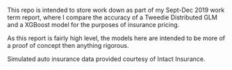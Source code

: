 This repo is intended to store work down as part of my Sept-Dec 2019 work term report, where I compare the accuracy of a Tweedie Distributed GLM and a XGBoost model for the purposes of insurance pricing.

As this report is fairly high level, the models here are intended to be more of a proof of concept then anything rigorous. 

Simulated auto insurance data provided courtesy of Intact Insurance.
